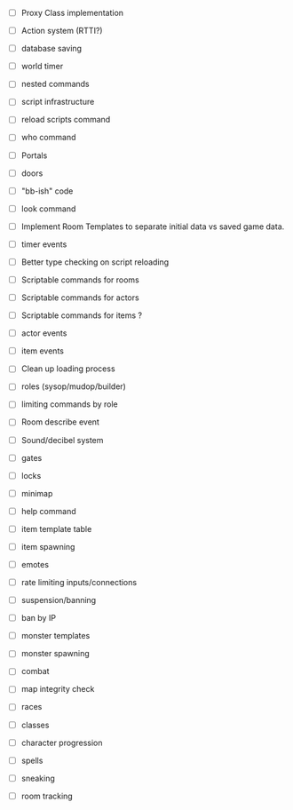 - [ ] Proxy Class implementation
- [ ] Action system (RTTI?)



- [ ] database saving
- [ ] world timer
- [ ] nested commands
- [ ] script infrastructure
- [ ] reload scripts command
- [ ] who command
- [ ] Portals
- [ ] doors
- [ ] "bb-ish" code
- [ ] look <direction> command
- [ ] Implement Room Templates to separate initial data vs saved game data.
- [ ] timer events

- [ ] Better type checking on script reloading
- [ ] Scriptable commands for rooms
- [ ] Scriptable commands for actors
- [ ] Scriptable commands for items ?
- [ ] actor events
- [ ] item events
- [ ] Clean up loading process
- [ ] roles (sysop/mudop/builder)
- [ ] limiting commands by role
- [ ] Room describe event
- [ ] Sound/decibel system

- [ ] gates
- [ ] locks

- [ ] minimap
- [ ] help command
- [ ] item template table
- [ ] item spawning
- [ ] emotes
- [ ] rate limiting inputs/connections
- [ ] suspension/banning
- [ ] ban by IP
- [ ] monster templates
- [ ] monster spawning
- [ ] combat
- [ ] map integrity check
- [ ] races
- [ ] classes
- [ ] character progression
- [ ] spells
- [ ] sneaking
- [ ] room tracking












